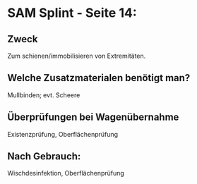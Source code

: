 # SAM Splint - Seite 14:
## Zweck
Zum schienen/immobilisieren von Extremitäten.
## Welche Zusatzmaterialen benötigt man?
Mullbinden; evt. Scheere
## Überprüfungen bei Wagenübernahme
Existenzprüfung, Oberflächenprüfung
## Nach Gebrauch:
Wischdesinfektion, Oberflächenprüfung